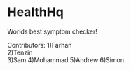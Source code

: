 # HealthHq
Worlds best symptom checker!

Contributors: 
              1)Farhan<br />
              2)Tenzin<br />
              3)Sam
              4)Mohammad
              5)Andrew
              6)Simon
